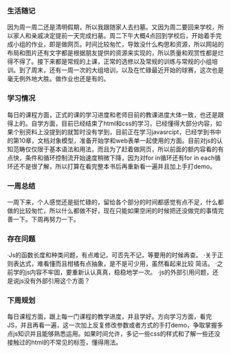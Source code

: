 ### 生活随记
因为周一周二还是清明假期，所以我跟随家人去扫墓。又因为周二要回来学校，所以家人和亲戚决定提前一天完成扫墓。周二下午大概4点回到学校后，开始着手完成小组的作业，即是做网页。时间比较匆忙，导致没什么构思和资源，所以网站的布局和图片还有文字都是根据朋友提供的资源来实现的，所以质量和观赏性都是烂得不得了。接下来都是常规的上课，正常的选修以及常规的训练与常规的小组培训。到了周末，还有一周一次的大组培训，以及在忙碌最近开始的球赛，这次也是毫无例外地大胜。做作业也还是有的。
### 学习情况
每日的课程方面，正式的课的学习进度和老师目前的教课进度大体一致，也还是跟得上的。自学方面，目前已经结束了html和css的学习，已经懂得大部分内容，如果个别资料上没提到的就暂时没有学到，目前正在学习javasrcipt，已经学到书中的第10章，文档对象模型，准备开始学和web表单一起使用的方面。目前对js的认知范畴仅仅限于基本语法和用法，而且为了赶着做网页，所以前面的额内容看的有点快，条件和循环控制流开始速度稍微下降，因为对for in循环还有for in each循环还不是很了解，所以打算在看完整本书后再重新看一遍并且加上手打demo。
### 一周总结
一周下来，个人感觉还是挺忙碌的，留给各个部分的时间都感觉有点不足，什么都做的比较匆忙，所以什么都做不好，现在只能如果空闲的时候把还没做完的事情完善一下。下周再努力一下。
### 存在问题
·Js的函数长度和种类问题，有点难记，可否先不记，等要用的时候再查。
·关于正则表达式，难看懂而且柑橘有点抽象，是不是可少用，虽然看起来比较
简洁。
·之前学的js内容不牢固，要重新认认真真，稳稳地学一次。
·js的外部引用问题，还是说js没有外部引用这个方面？
### 下周规划
每日课程方面，跟上每一门课程的教学进度，并且学好。方向学习方面，看完JS，并且再看一遍，这一次加上反复修改参数或者方式的手打demo，争取掌握多点js知识并且能够熟悉运用。如果时间允许，多记一些css的样式和了解一些还没接触过的html的不常见的标签，懂得用法。
